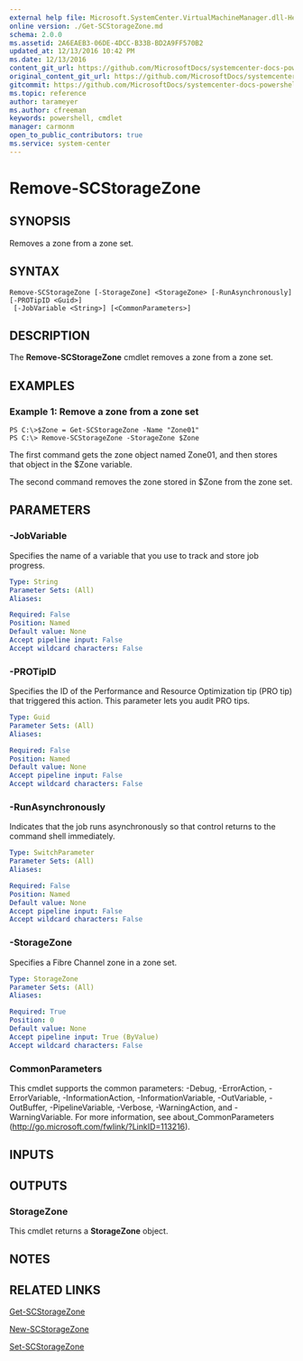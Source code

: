 ```yaml
---
external help file: Microsoft.SystemCenter.VirtualMachineManager.dll-Help.xml
online version: ./Get-SCStorageZone.md
schema: 2.0.0
ms.assetid: 2A6EAEB3-06DE-4DCC-B33B-BD2A9FF570B2
updated_at: 12/13/2016 10:42 PM
ms.date: 12/13/2016
content_git_url: https://github.com/MicrosoftDocs/systemcenter-docs-powershell/blob/master/systemcenter-cmdlets/VirtualMachineManager/v1/Remove-SCStorageZone.md
original_content_git_url: https://github.com/MicrosoftDocs/systemcenter-docs-powershell/blob/master/systemcenter-cmdlets/VirtualMachineManager/v1/Remove-SCStorageZone.md
gitcommit: https://github.com/MicrosoftDocs/systemcenter-docs-powershell/blob/ea9507ac2178040476af5407227db8cb97701ea9/systemcenter-cmdlets/VirtualMachineManager/v1/Remove-SCStorageZone.md
ms.topic: reference
author: tarameyer
ms.author: cfreeman
keywords: powershell, cmdlet
manager: carmonm
open_to_public_contributors: true
ms.service: system-center
---
```


# Remove-SCStorageZone

## SYNOPSIS
Removes a zone from a zone set.

## SYNTAX

```
Remove-SCStorageZone [-StorageZone] <StorageZone> [-RunAsynchronously] [-PROTipID <Guid>]
 [-JobVariable <String>] [<CommonParameters>]
```

## DESCRIPTION
The **Remove-SCStorageZone** cmdlet removes a zone from a zone set.

## EXAMPLES

### Example 1: Remove a zone from a zone set
```
PS C:\>$Zone = Get-SCStorageZone -Name "Zone01"
PS C:\> Remove-SCStorageZone -StorageZone $Zone
```

The first command gets the zone object named Zone01, and then stores that object in the $Zone variable.

The second command removes the zone stored in $Zone from the zone set.

## PARAMETERS

### -JobVariable
Specifies the name of a variable that you use to track and store job progress.

```yaml
Type: String
Parameter Sets: (All)
Aliases: 

Required: False
Position: Named
Default value: None
Accept pipeline input: False
Accept wildcard characters: False
```

### -PROTipID
Specifies the ID of the Performance and Resource Optimization tip (PRO tip) that triggered this action.
This parameter lets you audit PRO tips.

```yaml
Type: Guid
Parameter Sets: (All)
Aliases: 

Required: False
Position: Named
Default value: None
Accept pipeline input: False
Accept wildcard characters: False
```

### -RunAsynchronously
Indicates that the job runs asynchronously so that control returns to the command shell immediately.

```yaml
Type: SwitchParameter
Parameter Sets: (All)
Aliases: 

Required: False
Position: Named
Default value: None
Accept pipeline input: False
Accept wildcard characters: False
```

### -StorageZone
Specifies a Fibre Channel zone in a zone set.

```yaml
Type: StorageZone
Parameter Sets: (All)
Aliases: 

Required: True
Position: 0
Default value: None
Accept pipeline input: True (ByValue)
Accept wildcard characters: False
```

### CommonParameters
This cmdlet supports the common parameters: -Debug, -ErrorAction, -ErrorVariable, -InformationAction, -InformationVariable, -OutVariable, -OutBuffer, -PipelineVariable, -Verbose, -WarningAction, and -WarningVariable. For more information, see about_CommonParameters (http://go.microsoft.com/fwlink/?LinkID=113216).

## INPUTS

## OUTPUTS

### StorageZone
This cmdlet returns a **StorageZone** object.

## NOTES

## RELATED LINKS

[Get-SCStorageZone](xref:VirtualMachineManager/v1/Get-SCStorageZone.md)

[New-SCStorageZone](xref:VirtualMachineManager/v1/New-SCStorageZone.md)

[Set-SCStorageZone](xref:VirtualMachineManager/v1/Set-SCStorageZone.md)

